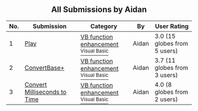 ﻿<div align="center">

## All Submissions by Aidan

</div>

No.  | Submission | Category | By   | User Rating
---- | ---------- | -------- | ---- | -----------
1 | [Play<br />](https://github.com/Planet-Source-Code/aidan-play__1-1473) | [VB function enhancement<br /><sup>Visual Basic</sup>](../ByCategory/vb-function-enhancement__1-25.md) | Aidan | 3.0 (15 globes from 5 users)
2 | [ConvertBase\+<br />](https://github.com/Planet-Source-Code/aidan-convertbase__1-1474) | [VB function enhancement<br /><sup>Visual Basic</sup>](../ByCategory/vb-function-enhancement__1-25.md) | Aidan | 3.7 (11 globes from 3 users)
3 | [Convert Milliseconds to Time<br />](https://github.com/Planet-Source-Code/aidan-convert-milliseconds-to-time__1-9719) | [VB function enhancement<br /><sup>Visual Basic</sup>](../ByCategory/vb-function-enhancement__1-25.md) | Aidan | 4.0 (8 globes from 2 users)
